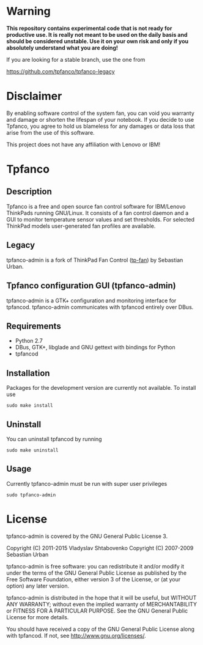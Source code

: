 # Warning

__This repository contains experimental code that is not ready for 
productive use. It is really not meant to be used on the daily basis and should be considered unstable. Use it on your own risk and only if you absolutely understand what you are doing!__

If you are looking for a stable branch, use the one from

https://github.com/tpfanco/tpfanco-legacy

# Disclaimer

By enabling software control of the system fan, you can void you warranty and damage or shorten the lifespan of your notebook. If you decide to use Tpfanco, you agree to hold us blameless for any damages or data loss that arise from the use of this software.

This project does not have any affiliation with Lenovo or IBM! 

# Tpfanco

## Description

Tpfanco is a free and open source fan control software for IBM/Lenovo ThinkPads running GNU/Linux. It consists of a fan control daemon and a GUI to monitor temperature sensor values and set thresholds. For selected ThinkPad models user-generated fan profiles are available. 

## Legacy

tpfanco-admin is a fork of ThinkPad Fan Control ([tp-fan](https://launchpad.net/tp-fan)) by Sebastian Urban.


## Tpfanco configuration GUI (tpfanco-admin)

tpfanco-admin is a GTK+ configuration and monitoring interface for tpfancod. tpfanco-admin communicates with tpfancod entirely over DBus.
## Requirements

* Python 2.7
* DBus, GTK+, libglade and GNU gettext with bindings for Python
* tpfancod

## Installation

Packages for the development version are currently not available. To install use

```
sudo make install
```

## Uninstall

You can uninstall tpfancod by running

```
sudo make uninstall
```

## Usage

Currently tpfanco-admin must be run with super user privileges

```
sudo tpfanco-admin
```

  
# License 

tpfanco-admin is covered by the GNU General Public License 3.

Copyright (C) 2011-2015 Vladyslav Shtabovenko
Copyright (C) 2007-2009 Sebastian Urban

tpfanco-admin is free software: you can redistribute it and/or modify it under the terms of the GNU General Public License as published by the Free Software Foundation, either version 3 of the License, or (at your option) any later version.

tpfanco-admin is distributed in the hope that it will be useful, but WITHOUT ANY WARRANTY; without even the implied warranty of MERCHANTABILITY or FITNESS FOR A PARTICULAR PURPOSE. See the GNU General Public License for more details.

You should have received a copy of the GNU General Public License along with tpfancod. If not, see http://www.gnu.org/licenses/.

